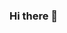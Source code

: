 ### Hi there 👋

<!--

[![heeRion's GitHub stats](https://github-readme-stats.vercel.app/api?
username=bi-sz&include_all_commits=true&show_icons=true&theme=cobalt)]
(https://github.com/heeRion/github-readme-stats)
-->
